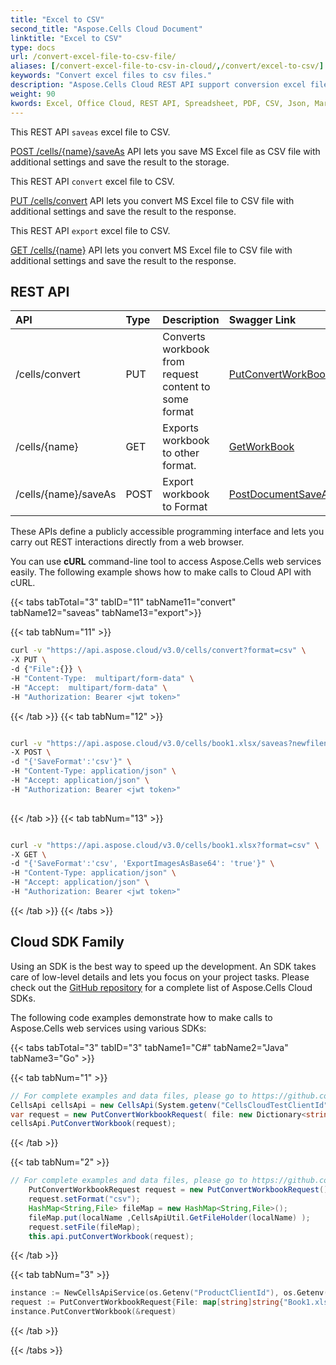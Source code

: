 ```yaml
---
title: "Excel to CSV"
second_title: "Aspose.Cells Cloud Document"
linktitle: "Excel to CSV"
type: docs
url: /convert-excel-file-to-csv-file/
aliases: [/convert-excel-file-to-csv-in-cloud/,/convert/excel-to-csv/]
keywords: "Convert excel files to csv files."
description: "Aspose.Cells Cloud REST API support conversion excel files to csv files. SDK support kinds of development languages. They include Android, C#, Go, Java, NodeJS, Perl, PHP, Python, Ruby, and swift."
weight: 90
kwords: Excel, Office Cloud, REST API, Spreadsheet, PDF, CSV, Json, Markdwon, Excel to CSV
---
```


This REST API `saveas` excel file to CSV.

[POST /cells/{name}/saveAs](https://apireference.aspose.cloud/cells/#/SaveAs/PostDocumentSaveAs) API lets you save MS Excel file as CSV file with additional settings and save the result to the storage.

This REST API `convert` excel file to CSV.

[PUT /cells/convert](https://apireference.aspose.cloud/cells/#/Workbook/PutConvertWorkBook) API lets you convert MS Excel file to CSV file with additional settings and save the result to the response.

This REST API `export` excel file to CSV.

[GET /cells/{name}](https://apireference.aspose.cloud/cells/#/Workbook/GetWorkBook  ) API lets you convert MS Excel file to CSV file with additional settings and save the result to the response.

## REST API

|**API**|**Type**|**Description**|**Swagger Link**|
| :- | :- | :- | :- |
|/cells/convert|PUT|Converts workbook from request content to some format|[PutConvertWorkBook](https://apireference.aspose.cloud/cells/#/Workbook/PutConvertWorkBook)|
|/cells/{name}|GET|Exports workbook to other format.|[GetWorkBook](https://apireference.aspose.cloud/cells/#/Workbook/GetWorkBook)|
|/cells/{name}/saveAs|POST|Export workbook to Format|[PostDocumentSaveAs](https://apireference.aspose.cloud/cells/#/SaveAs/PostDocumentSaveAs)|

These APIs define a publicly accessible programming interface and lets you carry out REST interactions directly from a web browser.

You can use **cURL** command-line tool to access Aspose.Cells web services easily. The following example shows how to make calls to Cloud API with cURL.

{{< tabs tabTotal="3" tabID="11" tabName11="convert" tabName12="saveas" tabName13="export">}}

{{< tab tabNum="11" >}}

```bash
curl -v "https://api.aspose.cloud/v3.0/cells/convert?format=csv" \
-X PUT \
-d {"File":{}} \
-H "Content-Type:  multipart/form-data" \
-H "Accept:  multipart/form-data" \
-H "Authorization: Bearer <jwt token>"

```

{{< /tab >}}
{{< tab tabNum="12" >}}

```bash

curl -v "https://api.aspose.cloud/v3.0/cells/book1.xlsx/saveas?newfilename=book1.csv" \
-X POST \
-d "{'SaveFormat':'csv'}" \
-H "Content-Type: application/json" \
-H "Accept: application/json" \
-H "Authorization: Bearer <jwt token>"
 
```

{{< /tab >}}
{{< tab tabNum="13" >}}

```bash

curl -v "https://api.aspose.cloud/v3.0/cells/book1.xlsx?format=csv" \
-X GET \
-d "{'SaveFormat':'csv', 'ExportImagesAsBase64': 'true'}" \
-H "Content-Type: application/json" \
-H "Accept: application/json" \
-H "Authorization: Bearer <jwt token>"


```

{{< /tab >}}
{{< /tabs >}}

## Cloud SDK Family

Using an SDK is the best way to speed up the development. An SDK takes care of low-level details and lets you focus on your project tasks. Please check out the [GitHub repository](https://github.com/aspose-cells-cloud) for a complete list of Aspose.Cells Cloud SDKs.

The following code examples demonstrate how to make calls to Aspose.Cells web services using various SDKs:

{{< tabs tabTotal="3" tabID="3" tabName1="C#" tabName2="Java" tabName3="Go" >}}

{{< tab tabNum="1" >}}

```csharp
// For complete examples and data files, please go to https://github.com/aspose-cells-cloud/aspose-cells-cloud-dotnet/
CellsApi cellsApi = new CellsApi(System.getenv("CellsCloudTestClientId"),System.getenv("CellsCloudTestClientSecret"));
var request = new PutConvertWorkbookRequest( file: new Dictionary<string, Stream> { {"Book1.xlsx", File.OpenRead("Book1.xlsx") }},   format: "csv" );
cellsApi.PutConvertWorkbook(request);
```

{{< /tab >}}

{{< tab tabNum="2" >}}

```java
// For complete examples and data files, please go to https://github.com/aspose-cells-cloud/aspose-cells-cloud-java/
    PutConvertWorkbookRequest request = new PutConvertWorkbookRequest();
    request.setFormat("csv");
    HashMap<String,File> fileMap = new HashMap<String,File>(); 
    fileMap.put(localName ,CellsApiUtil.GetFileHolder(localName) ); 
    request.setFile(fileMap);
    this.api.putConvertWorkbook(request);

```

{{< /tab >}}

{{< tab tabNum="3" >}}

```go
instance := NewCellsApiService(os.Getenv("ProductClientId"), os.Getenv("ProductClientSecret"))
request := PutConvertWorkbookRequest{File: map[string]string{"Book1.xlsx": "TestData/Book1.xlsx"}, Format: "pdf"}
instance.PutConvertWorkbook(&request)

```

{{< /tab >}}

{{< /tabs >}}
